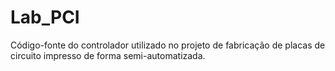 # Lab_PCI
Código-fonte do controlador utilizado no projeto de fabricação de placas de circuito impresso de forma semi-automatizada.
